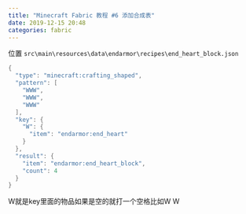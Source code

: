 ```yaml
---
title: "Minecraft Fabric 教程 #6 添加合成表"
date: 2019-12-15 20:48
categories: fabric
---
```


位置 `src\main\resources\data\endarmor\recipes\end_heart_block.json`

```java
{
  "type": "minecraft:crafting_shaped",
  "pattern": [
    "WWW",
    "WWW",
    "WWW"
  ],
  "key": {
    "W": {
      "item": "endarmor:end_heart"
    }
  },
  "result": {
    "item": "endarmor:end_heart_block",
    "count": 4
  }
}
```

W就是key里面的物品如果是空的就打一个空格比如W W